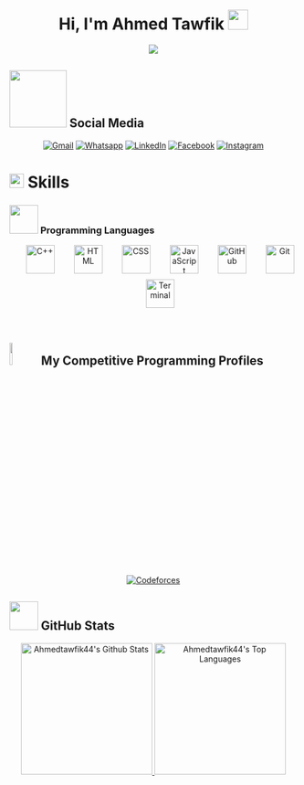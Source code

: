 <h1 align="center"> Hi, I'm Ahmed Tawfik <img src="https://media.giphy.com/media/hvRJCLFzcasrR4ia7z/giphy.gif" width="35"></h1>

<p align="center">
  <a href="https://github.com/DenverCoder1/readme-typing-svg"><img src="https://readme-typing-svg.herokuapp.com?font=Time+New+Roman&color=Cyan&size=25&center=true&vCenter=true&width=600&height=100&duration=3000&lines=Ahmed+Mohamed+Tawfik;Computer+Science+Student;Frontend+Developer;Problem+Solver;Always+Learning"></a>
</p>

## <picture> <img src="https://github.com/7oSkaaa/7oSkaaa/blob/main/Images/Connect-with-me.gif?raw=true" width="100px"> </picture> Social Media
<p align="center">
  <a href="mailto:ahmedtawfiek556@gmail.com"><img src="https://img.shields.io/badge/gmail-%23EA4335.svg?style=plastic&logo=gmail&logoColor=white" alt="Gmail"/></a>
  <a href="https://wa.me/01220421751"><img src="https://img.shields.io/badge/whatsapp-%2325D366.svg?style=plastic&logo=whatsapp&logoColor=white" alt="Whatsapp"/></a>
  <a href="https://www.linkedin.com/in/ahmed-tawfiek-26b9452b9/"><img src="https://img.shields.io/badge/linkedin-%230A66C2.svg?style=plastic&logo=linkedin&logoColor=white" alt="LinkedIn"/></a>
  <a href="https://www.facebook.com/ahmed.tawfik.380854/"><img src="https://img.shields.io/badge/facebook-%231877F2.svg?style=plastic&logo=facebook&logoColor=white" alt="Facebook"/></a>
  <a href="https://www.instagram.com/ahmed_tawfik44/"><img src="https://img.shields.io/badge/instagram-%23E4405F.svg?style=plastic&logo=instagram&logoColor=white" alt="Instagram"/></a>
</p>

# <img src="https://media2.giphy.com/media/QssGEmpkyEOhBCb7e1/giphy.gif?cid=ecf05e47a0n3gi1bfqntqmob8g9aid1oyj2wr3ds3mg700bl&rid=giphy.gif" width ="25"> <b>Skills</b>

### <picture> <img src="https://github.com/7oSkaaa/7oSkaaa/blob/main/Images/Programming_Languages.gif?raw=true" width=50px> </picture> Programming Languages

<p align="center" style="display: flex; flex-wrap: wrap; justify-content: center; gap: 10px;"> 
    
  <a href="https://www.w3schools.com/cpp/" target="_blank"> 
    <img alt="C++" src="https://img.icons8.com/fluency/48/000000/c-plus-plus-logo.png" width=50px>
  </a> 
   
  <a href="https://www.w3.org/html/" target="_blank"> 
    <img alt="HTML" src="https://img.icons8.com/fluency/48/000000/html-5.png" width=50px>
  </a>   
   
  <a href="https://www.w3schools.com/css/" target="_blank">
    <img alt="CSS" src="https://img.icons8.com/fluency/48/000000/css3.png" width=50px>
  </a> 
   
  <a href="https://developer.mozilla.org/en-US/docs/Web/JavaScript" target="_blank"> 
    <img alt="JavaScript" src="https://img.icons8.com/fluency/48/000000/javascript.png" width=50px>
  </a>
   
  <a href="https://github.com/" target="_blank">
    <img alt="GitHub" src="https://img.icons8.com/fluency/48/000000/github.png" width=50px>
  </a>
   
  <a href="https://git-scm.com/" target="_blank">
    <img alt="Git" src="https://img.icons8.com/color/48/000000/git.png" width=50px>
  </a>
   
  <a href="https://www.gnu.org/software/bash/" target="_blank">
    <img alt="Terminal" src="https://img.icons8.com/color/48/000000/console.png" width=50px>
  </a>
</p>
<br>

## <img src="https://media4.giphy.com/media/dMLmQfCO7lCA2gX3tw/giphy.gif?cid=ecf05e47ak6mwfu812269zzr8ydv529109qzpb8rszwnja9e&rid=giphy.gif&ct=s" width=10%> My Competitive Programming Profiles

<p align="center">
  <a href="https://codeforces.com/profile/ahmedtawfiek556"><img src="https://img.shields.io/badge/Codeforces-%231F8ACB.svg?style=plastic&logo=codeforces&logoColor=white" alt="Codeforces"/></a>
</p>

## <picture> <img src="https://github.com/7oSkaaa/7oSkaaa/blob/main/Images/Statistics.gif?raw=true" width=50px> </picture> GitHub Stats
<p align="center">
    <a href="https://github.com/anuraghazra/github-readme-stats">
        <img alt="Ahmedtawfik44's Github Stats" src="https://github-readme-stats.vercel.app/api?username=Ahmedtawfik44&show_icons=true&count_private=true&theme=tokyonight&hide_border=true&layout=compact" height="230px"/>
    </a>
    <a href="https://github.com/anuraghazra/github-readme-stats">
        <img alt="Ahmedtawfik44's Top Languages" src="https://github-readme-stats.vercel.app/api/top-langs/?username=Ahmedtawfik44&langs_count=10&show_icons=true&theme=tokyonight&hide_border=true&layout=compact" height="230px"/>
    </a>
<br/>
